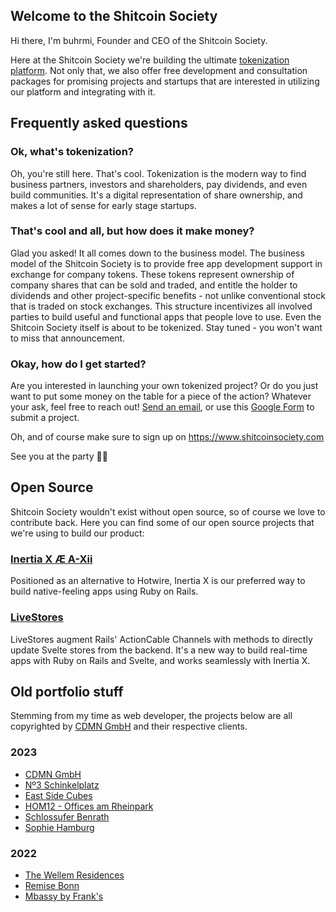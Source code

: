 ## Welcome to the Shitcoin Society

Hi there, I'm buhrmi, Founder and CEO of the Shitcoin Society.

Here at the Shitcoin Society we're building the ultimate [tokenization platform](https://www.shitcoinsociety.com). Not only that, we also offer free development and consultation packages for promising projects and startups that are interested in utilizing our platform and integrating with it.

## Frequently asked questions

### Ok, what's tokenization?

Oh, you're still here. That's cool. Tokenization is the modern way to find business partners, investors and shareholders, pay dividends, and even build communities. It's a digital representation of share ownership, and makes a lot of sense for early stage startups.

### That's cool and all, but how does it make money?

Glad you asked! It all comes down to the business model. The business model of the Shitcoin Society is to provide free app development support in exchange for company tokens. These tokens represent ownership of company shares that can be sold and traded, and entitle the holder to dividends and other project-specific benefits - not unlike conventional stock that is traded on stock exchanges. This structure incentivizes all involved parties to build useful and functional apps that people love to use. Even the Shitcoin Society itself is about to be tokenized. Stay tuned - you won't want to miss that announcement.

### Okay, how do I get started?

Are you interested in launching your own tokenized project? Or do you just want to put some money on the table for a piece of the action? Whatever your ask, feel free to reach out! [Send an email](mailto:buhrmi@shitcoinsociety.com), or use this [Google Form](https://docs.google.com/forms/d/e/1FAIpQLSdC9xZcfO4XTVPy7dY9nlHoYc6o1AtdZ6qYYeggH1xvaGr1Cw/viewform?usp=sf_link) to submit a project.

Oh, and of course make sure to sign up on https://www.shitcoinsociety.com

See you at the party 🚀🥳

## Open Source

Shitcoin Society wouldn't exist without open source, so of course we love to contribute back. Here you can find some of our open source projects that we're using to build our product:

### [Inertia X Æ A-Xii](https://github.com/buhrmi/inertiax)

Positioned as an alternative to Hotwire, Inertia X is our preferred way to build native-feeling apps using Ruby on Rails.

### [LiveStores](https://github.com/buhrmi/livestores)

LiveStores augment Rails' ActionCable Channels with methods to directly update Svelte stores from the backend. It's a new way to build real-time apps with Ruby on Rails and Svelte, and works seamlessly with Inertia X.

## Old portfolio stuff

Stemming from my time as web developer, the projects below are all copyrighted by [CDMN GmbH](https://cdmn.de) and their respective clients.

### 2023

- [CDMN GmbH](https://cdmn.de)
- [Nº3 Schinkelplatz](https://no3-schinkelplatz.cdmn.de/en)
- [East Side Cubes](https://www.east-side-cubes.de)
- [HOM12 - Offices am Rheinpark](https://www.hom12.de)
- [Schlossufer Benrath](https://www.schlossufer-benrath.de)
- [Sophie Hamburg](https://sophie.hamburg)

### 2022

- [The Wellem Residences](https://www.thewellemresidences.com)
- [Remise Bonn](https://www.remise-bonn.de)
- [Mbassy by Frank's](https://www.mbassybyfranks.com)

